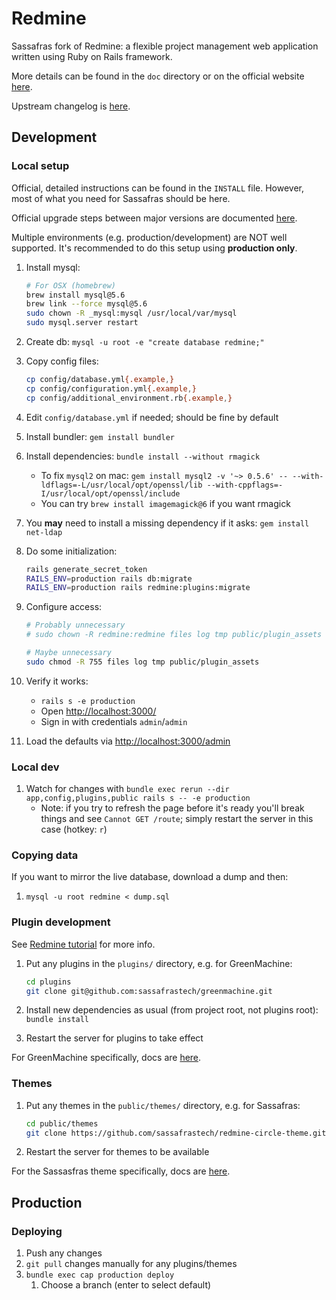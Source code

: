 # Redmine

Sassafras fork of Redmine: a flexible project management web application written using Ruby on Rails framework.

More details can be found in the `doc` directory or on the official website [here](http://www.redmine.org).

Upstream changelog is [here](http://www.redmine.org/projects/redmine/wiki/changelog).

## Development

### Local setup

Official, detailed instructions can be found in the `INSTALL` file. However, most of what you need for Sassafras should be here.

Official upgrade steps between major versions are documented [here](https://www.redmine.org/projects/redmine/wiki/RedmineUpgrade).

Multiple environments (e.g. production/development) are NOT well supported. It's recommended to do this setup using **production only**.

1. Install mysql:

    ```bash
    # For OSX (homebrew)
    brew install mysql@5.6
    brew link --force mysql@5.6
    sudo chown -R _mysql:mysql /usr/local/var/mysql
    sudo mysql.server restart
    ```

1. Create db: `mysql -u root -e "create database redmine;"`

1. Copy config files:

    ```bash
    cp config/database.yml{.example,}
    cp config/configuration.yml{.example,}
    cp config/additional_environment.rb{.example,}
    ```

1. Edit `config/database.yml` if needed; should be fine by default

1. Install bundler: `gem install bundler`

1. Install dependencies: `bundle install --without rmagick`

    - To fix `mysql2` on mac: `gem install mysql2 -v '~> 0.5.6' -- --with-ldflags=-L/usr/local/opt/openssl/lib --with-cppflags=-I/usr/local/opt/openssl/include`
    - You can try `brew install imagemagick@6` if you want rmagick

1. You **may** need to install a missing dependency if it asks: `gem install net-ldap`

1. Do some initialization:

    ```bash
    rails generate_secret_token
    RAILS_ENV=production rails db:migrate
    RAILS_ENV=production rails redmine:plugins:migrate
    ```

1. Configure access:

    ```bash
    # Probably unnecessary
    # sudo chown -R redmine:redmine files log tmp public/plugin_assets

    # Maybe unnecessary
    sudo chmod -R 755 files log tmp public/plugin_assets
    ```

1. Verify it works:

    - `rails s -e production`
    - Open <http://localhost:3000/>
    - Sign in with credentials `admin`/`admin`

1. Load the defaults via <http://localhost:3000/admin>

### Local dev

1. Watch for changes with `bundle exec rerun --dir app,config,plugins,public rails s -- -e production`
    - Note: if you try to refresh the page before it's ready you'll break things and see `Cannot GET /route`; simply restart the server in this case (hotkey: `r`)

### Copying data

If you want to mirror the live database, download a dump and then:

1. `mysql -u root redmine < dump.sql`

### Plugin development

See [Redmine tutorial](http://www.redmine.org/projects/redmine/wiki/Plugin_Tutorial) for more info.

1. Put any plugins in the `plugins/` directory, e.g. for GreenMachine:

    ```bash
    cd plugins
    git clone git@github.com:sassafrastech/greenmachine.git
    ```

1. Install new dependencies as usual (from project root, not plugins root): `bundle install`

1. Restart the server for plugins to take effect

For GreenMachine specifically, docs are [here](https://github.com/sassafrastech/greenmachine).

### Themes

1. Put any themes in the `public/themes/` directory, e.g. for Sassafras:

    ```bash
    cd public/themes
    git clone https://github.com/sassafrastech/redmine-circle-theme.git sassafras
    ```

1. Restart the server for themes to be available

For the Sassasfras theme specifically, docs are [here](https://github.com/sassafrastech/redmine-circle-theme).

## Production

### Deploying

1. Push any changes
1. `git pull` changes manually for any plugins/themes
1. `bundle exec cap production deploy`
    1. Choose a branch (enter to select default)

